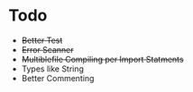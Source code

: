 # Todo
- ~~Better Test~~
- ~~Error Scanner~~
- ~~Multiblefile Compiling per Import Statments~~
- Types like String
- Better Commenting
